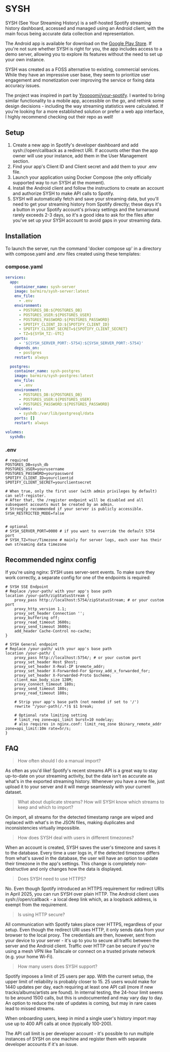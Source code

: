 # SYSH
SYSH (See Your Streaming History) is a self-hosted Spotify streaming history dashboard, accessed and managed using an Android client, with the main focus being accurate data collection and representation. 

The Android app is available for download on the [Google Play Store](https://play.google.com/store/apps/details?id=com.github.barmiro.syshclient). If you're not sure whether SYSH is right for you, the app includes access to a demo server, allowing you to explore its features without the need to set up your own instance.

SYSH was created as a FOSS alternative to existing, commercial services. While they have an impressive user base, they seem to prioritize user engagement and monetization over improving the service or fixing data accuracy issues.

The project was inspired in part by [Yooooomi/your-spotify](https://github.com/Yooooomi/your_spotify). I wanted to bring similar functionality to a mobile app, accessible on the go, and rethink some design decisions - including the way streaming statistics were calculated. If you're looking for a more established solution or prefer a web app interface, I highly recommend checking out their repo as well!

## Setup

1. Create a new app in Spotify's developer dashboard and add sysh://open/callback as a redirect URI. If accounts other than the app owner will use your instance, add them in the User Management section.
2. Find your app's Client ID and Client secret and add them to your .env file.
3. Launch your application using Docker Compose (the only officially supported way to run SYSH at the moment).
4. Install the Android client and follow the instructions to create an account and authorize SYSH to make API calls to Spotify.
5. SYSH will automatically fetch and save your streaming data, but you'll need to get your streaming history from Spotify directly; these days it's a button in your Spotify account's privacy settings and the turnaround rarely exceeds 2-3 days, so it's a good idea to ask for the files after you've set up your SYSH account to avoid gaps in your streaming data.

## Installation
To launch the server, run the command 'docker compose up' in a directory with compose.yaml and .env files created using these templates:

### compose.yaml

```yml
services:
  app:
    container_name: sysh-server
    image: barmiro/sysh-server:latest
    env_file:
      - .env
    environment:
      - POSTGRES_DB:${POSTGRES_DB}
      - POSTGRES_USER:${POSTGRES_USER}
      - POSTGRES_PASSWORD:${POSTGRES_PASSWORD}
      - SPOTIFY_CLIENT_ID:${SPOTIFY_CLIENT_ID}
      - SPOTIFY_CLIENT_SECRET=${SPOTIFY_CLIENT_SECRET}
      - TZ=${SYSH_TZ:-UTC}
    ports:
      - '${SYSH_SERVER_PORT:-5754}:${SYSH_SERVER_PORT:-5754}'
    depends_on:
      - postgres
    restart: always

  postgres:
    container_name: sysh-postgres
    image: barmiro/sysh-postgres:latest
    env_file:
      - .env
    environment:
      - POSTGRES_DB:${POSTGRES_DB}
      - POSTGRES_USER:${POSTGRES_USER}
      - POSTGRES_PASSWORD:${POSTGRES_PASSWORD}
    volumes:
      - syshdb:/var/lib/postgresql/data
    ports: []
    restart: always

volumes:
  syshdb:

```

### .env

```env
# required
POSTGRES_DB=sysh_db
POSTGRES_USER=yourusername
POSTGRES_PASSWORD=yourpassword
SPOTIFY_CLIENT_ID=yourclientid
SPOTIFY_CLIENT_SECRET=yourclientsecret

# When true, only the first user (with admin privileges by default) can self-register.
# After that, the /register endpoint will be disabled and all subsequent accounts must be created by an admin.
# Strongly recommended if your server is publicly accessible.
SYSH_RESTRICTED_MODE=false


# optional
# SYSH_SERVER_PORT=0000 # if you want to override the default 5754 port
# SYSH_TZ=Your/Timezone # mainly for server logs, each user has their own streaming data timezone
```

## Recommended nginx config
If you're using nginx: SYSH uses server-sent events. To make sure they work correctly, a separate config for one of the endpoints is required:

```nginx
# SYSH SSE Endpoint
# Replace /your-path/ with your app's base path
location /your-path/zipStatusStream {
	proxy_pass http://localhost:5754/zipStatusStream; # or your custom port
	proxy_http_version 1.1;
	proxy_set_header Connection '';
	proxy_buffering off;
	proxy_read_timeout 3600s;
	proxy_send_timeout 3600s;
	add_header Cache-Control no-cache;
}

# SYSH General endpoint
# Replace /your-path/ with your app's base path
location /your-path/ {
	proxy_pass http://localhost:5754/; # or your custom port
	proxy_set_header Host $host;
	proxy_set_header X-Real-IP $remote_addr;
	proxy_set_header X-Forwarded-For $proxy_add_x_forwarded_for;
	proxy_set_header X-Forwarded-Proto $scheme;
	client_max_body_size 128M;
	proxy_connect_timeout 180s;
	proxy_send_timeout 180s;
	proxy_read_timeout 180s;

	# Strip your app's base path (not needed if set to '/')
	rewrite ^/your-path(/.*)$ $1 break;

	# Optional rate limiting setting
	# limit_req zone=api_limit burst=10 nodelay;
	# also requires in nginx.conf: limit_req_zone $binary_remote_addr zone=api_limit:10m rate=5r/s;
}

```

## FAQ
> How often should I do a manual import?

As often as you'd like! Spotify's recent streams API is a great way to stay up-to-date on your streaming activity, but the data isn't as accurate as what's in the exported streaming history. Whenever you have a new file, just upload it to your server and it will merge seamlessly with your current dataset.

> What about duplicate streams? How will SYSH know which streams to keep and which to import?

On import, all streams for the detected timestamp range are wiped and replaced with what's in the JSON files, making duplicates and inconsistencies virtually impossible.

> How does SYSH deal with users in different timezones?

When an account is created, SYSH saves the user's timezone and saves it to the database. Every time a user logs in, if the detected timezone differs from what's saved in the database, the user will have an option to update their timezone in the app's settings. This change is completely non-destructive and only changes how the data is displayed.

> Does SYSH need to use HTTPS?

No. Even though Spotify introduced an HTTPS requirement for redirect URIs in April 2025, you can run SYSH over plain HTTP. The Android client uses sysh://open/callback - a local deep link which, as a loopback address, is exempt from the requirement.

> Is using HTTP secure?

All communication with Spotify takes place over HTTPS, regardless of your setup. Even though the redirect URI uses HTTP, it only sends data from your browser to the local proxy. The credentials are then, however, sent from your device to your server - it's up to you to secure all traffic between the server and the Android client. Traffic over HTTP can be secure if you're using a mesh VPN like Tailscale or connect on a trusted private network (e.g. your home Wi-Fi).

> How many users does SYSH support?

Spotify imposes a limit of 25 users per app. With the current setup, the upper limit of reliability is probably closer to 15. 25 users would make for 1440 updates per day, each requiring at least one API call (more if new tracks/albums/artists are found). In internal testing, the 24-hour limit seems to be around 1500 calls, but this is undocumented and may vary day to day. An option to reduce the rate of updates is coming, but may in rare cases lead to missed streams.

When onboarding users, keep in mind a single user's history import may use up to 400 API calls at once (typically 100-200). 

The API call limit is per developer account - it's possible to run multiple instances of SYSH on one machine and register them with separate developer accounts if it's an issue.
